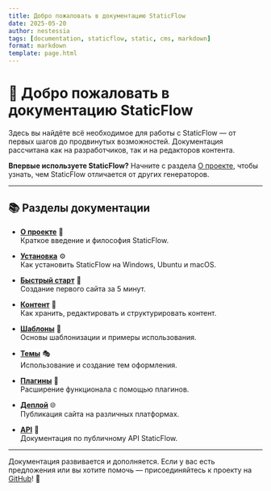 ```yaml
---
title: Добро пожаловать в документацию StaticFlow
date: 2025-05-20
author: nestessia
tags: [documentation, staticflow, static, cms, markdown]
format: markdown
template: page.html
---
```


# 🚀 Добро пожаловать в документацию StaticFlow

Здесь вы найдёте всё необходимое для работы с StaticFlow — от первых шагов до продвинутых возможностей. Документация рассчитана как на разработчиков, так и на редакторов контента.

**Впервые используете StaticFlow?** Начните с раздела [О проекте](about.html), чтобы узнать, чем StaticFlow отличается от других генераторов.

---

## 📚 Разделы документации

- **[О проекте](project.html)** 🎯  
  Краткое введение и философия StaticFlow.

- **[Установка](installation.html)** ⚙️  
  Как установить StaticFlow на Windows, Ubuntu и macOS.

- **[Быстрый старт](quickstart.html)** 🚀  
  Создание первого сайта за 5 минут.

- **[Контент](content.html)** 📝  
  Как хранить, редактировать и структурировать контент.

- **[Шаблоны](templates.html)** 🎨  
  Основы шаблонизации и примеры использования.

- **[Темы](themes.html)** 🎭  
  Использование и создание тем оформления.

- **[Плагины](plugins.html)** 🔌  
  Расширение функционала с помощью плагинов.

- **[Деплой](deploy.html)** 🌐  
  Публикация сайта на различных платформах.

- **[API](api.html)** 📖  
  Документация по публичному API StaticFlow.

---

Документация развивается и дополняется. Если у вас есть предложения или вы хотите помочь — присоединяйтесь к проекту на [GitHub](https://github.com/nestessia/StaticFlow-diploma)! 🤝
